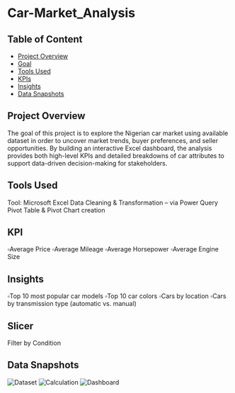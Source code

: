 # Car-Market_Analysis

## Table of Content
- [Project Overview](#project-overview)
- [Goal](#goal)
- [Tools Used](#tools-used)
- [KPIs](#kpis)  
- [Insights](#insights)
- [Data Snapshots](#data-snapshots)

## Project Overview
The goal of this project is to explore the Nigerian car market using available dataset in order to uncover market trends, buyer preferences, and seller opportunities. By building an interactive Excel dashboard, the analysis provides both high-level KPIs and detailed breakdowns of car attributes to support data-driven decision-making for stakeholders.


## Tools Used
Tool: Microsoft Excel
Data Cleaning & Transformation – via Power Query
Pivot Table & Pivot Chart creation

## KPI
▫️Average Price
▫️Average Mileage
▫️Average Horsepower
▫️Average Engine Size

## Insights
▫️Top 10 most popular car models
▫️Top 10 car colors
▫️Cars by location
▫️Cars by transmission type (automatic vs. manual)

  
## Slicer
Filter by Condition

## Data Snapshots
![Dataset]()
![Calculation]()
![Dashboard]()
